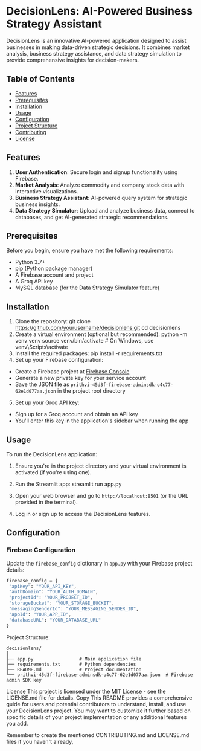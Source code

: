 # DecisionLens: AI-Powered Business Strategy Assistant

DecisionLens is an innovative AI-powered application designed to assist businesses in making data-driven strategic decisions. It combines market analysis, business strategy assistance, and data strategy simulation to provide comprehensive insights for decision-makers.

## Table of Contents

- [Features](#features)
- [Prerequisites](#prerequisites)
- [Installation](#installation)
- [Usage](#usage)
- [Configuration](#configuration)
- [Project Structure](#project-structure)
- [Contributing](#contributing)
- [License](#license)

## Features

1. **User Authentication**: Secure login and signup functionality using Firebase.
2. **Market Analysis**: Analyze commodity and company stock data with interactive visualizations.
3. **Business Strategy Assistant**: AI-powered query system for strategic business insights.
4. **Data Strategy Simulator**: Upload and analyze business data, connect to databases, and get AI-generated strategic recommendations.

## Prerequisites

Before you begin, ensure you have met the following requirements:

- Python 3.7+
- pip (Python package manager)
- A Firebase account and project
- A Groq API key
- MySQL database (for the Data Strategy Simulator feature)

## Installation

1. Clone the repository:
    git clone https://github.com/yourusername/decisionlens.git
    cd decisionlens
2. Create a virtual environment (optional but recommended):
    python -m venv venv
    source venv/bin/activate  # On Windows, use venv\Scripts\activate
3. Install the required packages:
    pip install -r requirements.txt
4. Set up your Firebase configuration:
- Create a Firebase project at [Firebase Console](https://console.firebase.google.com/)
- Generate a new private key for your service account
- Save the JSON file as `prithvi-45d3f-firebase-adminsdk-o4c77-62e1d077aa.json` in the project root directory

5. Set up your Groq API key:
- Sign up for a Groq account and obtain an API key
- You'll enter this key in the application's sidebar when running the app

## Usage

To run the DecisionLens application:

1. Ensure you're in the project directory and your virtual environment is activated (if you're using one).

2. Run the Streamlit app:
    streamlit run app.py
3. Open your web browser and go to `http://localhost:8501` (or the URL provided in the terminal).

4. Log in or sign up to access the DecisionLens features.

## Configuration

### Firebase Configuration

Update the `firebase_config` dictionary in `app.py` with your Firebase project details:

```python
firebase_config = {
 "apiKey": "YOUR_API_KEY",
 "authDomain": "YOUR_AUTH_DOMAIN",
 "projectId": "YOUR_PROJECT_ID",
 "storageBucket": "YOUR_STORAGE_BUCKET",
 "messagingSenderId": "YOUR_MESSAGING_SENDER_ID",
 "appId": "YOUR_APP_ID",
 "databaseURL": "YOUR_DATABASE_URL"
}
```
Project Structure:
```
decisionlens/
│
├── app.py                 # Main application file
├── requirements.txt       # Python dependencies
├── README.md              # Project documentation
└── prithvi-45d3f-firebase-adminsdk-o4c77-62e1d077aa.json  # Firebase admin SDK key
```
License
This project is licensed under the MIT License - see the LICENSE.md file for details.
Copy
This README provides a comprehensive guide for users and potential contributors to understand, install, and use your DecisionLens project. You may want to customize it further based on specific details of your project implementation or any additional features you add.

Remember to create the mentioned CONTRIBUTING.md and LICENSE.md files if you haven't already,
